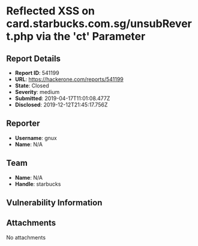# Reflected XSS on card.starbucks.com.sg/unsubRevert.php via the 'ct' Parameter

## Report Details
- **Report ID**: 541199
- **URL**: https://hackerone.com/reports/541199
- **State**: Closed
- **Severity**: medium
- **Submitted**: 2019-04-17T11:01:08.477Z
- **Disclosed**: 2019-12-12T21:45:17.756Z

## Reporter
- **Username**: gnux
- **Name**: N/A

## Team
- **Name**: N/A
- **Handle**: starbucks

## Vulnerability Information


## Attachments
No attachments
